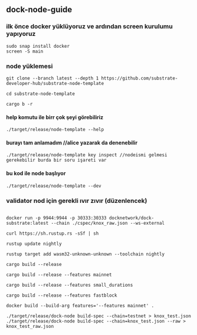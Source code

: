 ## dock-node-guide

### ilk önce docker yüklüyoruz ve ardından screen kurulumu yapıyoruz
```
sudo snap install docker
screen -S main
```
### node yüklemesi

```
git clone --branch latest --depth 1 https://github.com/substrate-developer-hub/substrate-node-template

cd substrate-node-template

cargo b -r

```
#### help komutu ile birr çok şeyi görebiliriz 
```
./target/release/node-template --help

```
#### burayı tam anlamadım //alice yazarak da denenebilir
```
./target/release/node-template key inspect //nodeismi gelmesi gerekebilir burda bir soru işareti var
```
#### bu kod ile node başlıyor

```
./target/release/node-template --dev

```



### validator nod için gerekli ıvır zıvır (düzenlencek)
```

docker run -p 9944:9944 -p 30333:30333 docknetwork/dock-substrate:latest --chain ./cspec/knox_raw.json --ws-external

curl https://sh.rustup.rs -sSf | sh

rustup update nightly

rustup target add wasm32-unknown-unknown --toolchain nightly

cargo build --release

cargo build --release --features mainnet

cargo build --release --features small_durations

cargo build --release --features fastblock

docker build --build-arg features='--features mainnet' .

./target/release/dock-node build-spec --chain=testnet > knox_test.json
./target/release/dock-node build-spec --chain=knox_test.json --raw > knox_test_raw.json



```


